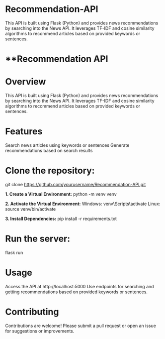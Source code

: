 # Recommendation-API
This API is built using Flask (Python) and provides news recommendations by searching into the News API. It leverages TF-IDF and cosine similarity algorithms to recommend articles based on provided keywords or sentences.

# **Recommendation API
#  **Overview**
This API is built using Flask (Python) and provides news recommendations by searching into the News API. It leverages TF-IDF and cosine similarity algorithms to recommend articles based on provided keywords or sentences.

# **Features**
Search news articles using keywords or sentences
Generate recommendations based on search results

# **Clone the repository:**
git clone https://github.com/yourusername/Recommendation-API.git

**1. Create a Virtual Environment:**
python -m venv venv

**2. Activate the Virtual Environment:**
Windows: venv\Scripts\activate
Linux: source venv/bin/activate

**3. Install Dependencies:**
pip install -r requirements.txt


# **Run the server:** 
flask run

# **Usage**
Access the API at http://localhost:5000
Use endpoints for searching and getting recommendations based on provided keywords or sentences.

# **Contributing**
Contributions are welcome! Please submit a pull request or open an issue for suggestions or improvements.
